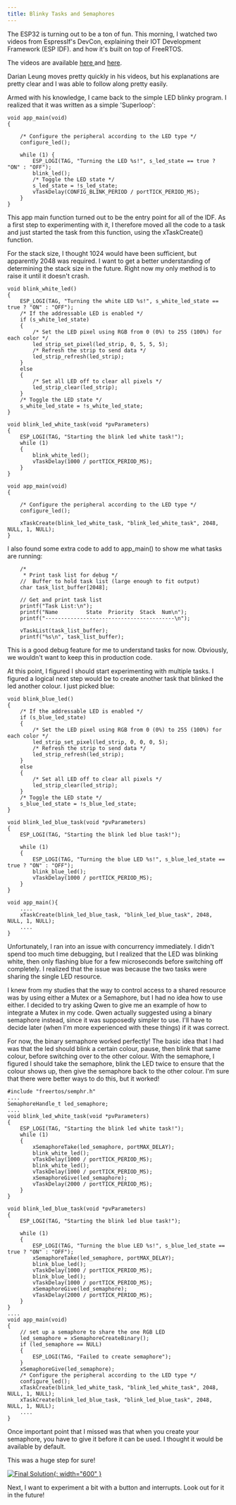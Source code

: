```yaml
---
title: Blinky Tasks and Semaphores
---
```


The ESP32 is turning out to be a ton of fun. This morning, I watched two videos from EspressIf's DevCon, explaining their IOT Development Framework (ESP IDF).
and how it's built on top of FreeRTOS. 

The videos are available <a href="https://www.youtube.com/watch?v=J8zc8mMNKtc">here </a> and <a href="https://www.youtube.com/watch?v=03Q8oilo_2U&pp=0gcJCcEJAYcqIYzv">here</a>.

Darian Leung moves pretty quickly in his videos, but his explanations are pretty clear and I was able to follow along pretty easily.

Armed with his knowledge, I came back to the simple LED blinky program. I realized that it was written as a simple 'Superloop':

```
void app_main(void)
{

    /* Configure the peripheral according to the LED type */
    configure_led();

    while (1) {
        ESP_LOGI(TAG, "Turning the LED %s!", s_led_state == true ? "ON" : "OFF");
        blink_led();
        /* Toggle the LED state */
        s_led_state = !s_led_state;
        vTaskDelay(CONFIG_BLINK_PERIOD / portTICK_PERIOD_MS);
    }
}
```

This app main function turned out to be the entry point for all of the IDF. As a first step to experimenting with it, I therefore moved all the code to a task 
and just started the task from this function, using the xTaskCreate() function.

For the stack size, I thought 1024 would have been sufficient, but apparently 2048 was required. I want to get a better understanding of determining the
stack size in the future. Right now my only method is to raise it until it doesn't crash.

```
void blink_white_led()
{
    ESP_LOGI(TAG, "Turning the white LED %s!", s_white_led_state == true ? "ON" : "OFF");
    /* If the addressable LED is enabled */
    if (s_white_led_state)
    {
        /* Set the LED pixel using RGB from 0 (0%) to 255 (100%) for each color */
        led_strip_set_pixel(led_strip, 0, 5, 5, 5);
        /* Refresh the strip to send data */
        led_strip_refresh(led_strip);
    }
    else
    {
        /* Set all LED off to clear all pixels */
        led_strip_clear(led_strip);
    }
    /* Toggle the LED state */
    s_white_led_state = !s_white_led_state;
}

void blink_led_white_task(void *pvParameters)
{
    ESP_LOGI(TAG, "Starting the blink led white task!");
    while (1)
    {
        blink_white_led();
        vTaskDelay(1000 / portTICK_PERIOD_MS);
    }
}

void app_main(void)
{

    /* Configure the peripheral according to the LED type */
    configure_led();

    xTaskCreate(blink_led_white_task, "blink_led_white_task", 2048, NULL, 1, NULL);
}
```

I also found some extra code to add to app_main() to show me what tasks are running:
```
    /*
     * Print task list for debug */
    //  Buffer to hold task list (large enough to fit output)
    char task_list_buffer[2048];

    // Get and print task list
    printf("Task List:\n");
    printf("Name         State  Priority  Stack  Num\n");
    printf("-----------------------------------------\n");

    vTaskList(task_list_buffer);
    printf("%s\n", task_list_buffer);
```

This is a good debug feature for me to understand tasks for now. Obviously, we wouldn't want to keep this in production code.

At this point, I figured I should start experimenting with multiple tasks. I figured a logical next step would be to create another task 
that blinked the led another colour. I just picked blue:

```
void blink_blue_led()
{
    /* If the addressable LED is enabled */
    if (s_blue_led_state)
    {
        /* Set the LED pixel using RGB from 0 (0%) to 255 (100%) for each color */
        led_strip_set_pixel(led_strip, 0, 0, 0, 5);
        /* Refresh the strip to send data */
        led_strip_refresh(led_strip);
    }
    else
    {
        /* Set all LED off to clear all pixels */
        led_strip_clear(led_strip);
    }
    /* Toggle the LED state */
    s_blue_led_state = !s_blue_led_state;
}

void blink_led_blue_task(void *pvParameters)
{
    ESP_LOGI(TAG, "Starting the blink led blue task!");

    while (1)
    {
        ESP_LOGI(TAG, "Turning the blue LED %s!", s_blue_led_state == true ? "ON" : "OFF");
        blink_blue_led();
        vTaskDelay(1000 / portTICK_PERIOD_MS);
    }
}

void app_main(){
    ....
    xTaskCreate(blink_led_blue_task, "blink_led_blue_task", 2048, NULL, 1, NULL);
    ....
}
```

Unfortunately, I ran into an issue with concurrency immediately. I didn't spend too much time debugging, but I realized that the LED was blinking white,
then only flashing blue for a few microseconds before switching off completely. I realized that the issue was because the two tasks were sharing
the single LED resource. 

I knew from my studies that the way to control access to a shared resource was by using either a Mutex or a Semaphore, but I had no idea how to use either.
I decided to try asking Qwen to give me an example of how to integrate a Mutex in my code. Qwen actually suggested using a binary semaphore instead, since
it was supposedly simpler to use. I'll have to decide later (when I'm more experienced with these things) if it was correct.

For now, the binary semaphore worked perfectly! The basic idea that I had was that the led should blink a certain colour, pause, then blink that same 
colour, before switching over to the other colour. With the semaphore, I figured I should take the semaphore, blink the LED twice to ensure that the 
colour shows up, then give the semaphore back to the other colour. I'm sure that there were better ways to do this, but it worked! 

```
#include "freertos/semphr.h"
....
SemaphoreHandle_t led_semaphore;
....
void blink_led_white_task(void *pvParameters)
{
    ESP_LOGI(TAG, "Starting the blink led white task!");
    while (1)
    {
        xSemaphoreTake(led_semaphore, portMAX_DELAY);
        blink_white_led();
        vTaskDelay(1000 / portTICK_PERIOD_MS);
        blink_white_led();
        vTaskDelay(1000 / portTICK_PERIOD_MS);
        xSemaphoreGive(led_semaphore);
        vTaskDelay(2000 / portTICK_PERIOD_MS);
    }
}

void blink_led_blue_task(void *pvParameters)
{
    ESP_LOGI(TAG, "Starting the blink led blue task!");

    while (1)
    {
        ESP_LOGI(TAG, "Turning the blue LED %s!", s_blue_led_state == true ? "ON" : "OFF");
        xSemaphoreTake(led_semaphore, portMAX_DELAY);
        blink_blue_led();
        vTaskDelay(1000 / portTICK_PERIOD_MS);
        blink_blue_led();
        vTaskDelay(1000 / portTICK_PERIOD_MS);
        xSemaphoreGive(led_semaphore);
        vTaskDelay(2000 / portTICK_PERIOD_MS);
    }
}
....
void app_main(void)
{
    // set up a semaphore to share the one RGB LED
    led_semaphore = xSemaphoreCreateBinary();
    if (led_semaphore == NULL)
    {
        ESP_LOGI(TAG, "Failed to create semaphore");
    }
    xSemaphoreGive(led_semaphore);
    /* Configure the peripheral according to the LED type */
    configure_led();
    xTaskCreate(blink_led_white_task, "blink_led_white_task", 2048, NULL, 1, NULL);
    xTaskCreate(blink_led_blue_task, "blink_led_blue_task", 2048, NULL, 1, NULL);
    ....
}

```

Once important point that I missed was that when you create your semaphore, you have to give it before it can be used. I thought it would be available 
by default.

This was a huge step for sure!

[![Final Solution](/assets/posts/2025-07-06-blinky_tasks_and_semaphores/final_solution.gif){: width="600" }](/assets/posts/2025-07-06-blinky_tasks_and_semaphores/final_solution.gif)

Next, I want to experiment a bit with a button and interrupts. Look out for it in the future!